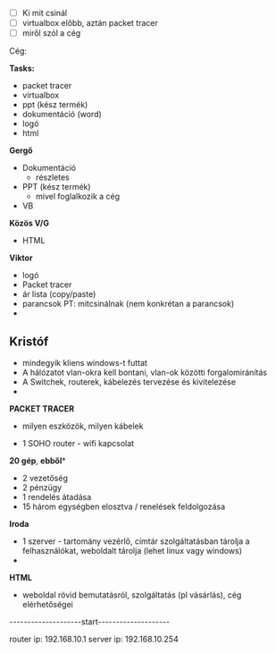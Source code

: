 - [ ] Ki mit csinál
- [ ] virtualbox előbb, aztán packet tracer
- [ ] miről szól a cég

Cég:



**Tasks:**
- packet tracer
- virtualbox
- ppt (kész termék)
- dokumentáció (word)
- logó
- html



**Gergő**
- Dokumentáció
	- részletes
- PPT (kész termék)
	- mivel foglalkozik a cég
- VB


**Közös V/G**
- HTML


**Viktor**
- logó
- Packet tracer
- ár lista (copy/paste)
- parancsok PT: mitcsinálnak (nem konkrétan a parancsok)
- 


**Kristóf**
- 





- mindegyik kliens windows-t futtat
- A hálózatot vlan-okra kell bontani, vlan-ok közötti forgalomiránítás
- A Switchek, routerek, kábelezés tervezése és kivitelezése
- 


**PACKET TRACER**

- milyen eszközök, milyen kábelek


- 1 SOHO router - wifi kapcsolat

**20 gép**, **ebből***
- 2 vezetőség
- 2 pénzügy
- 1 rendelés átadása
- 15 három egységben elosztva / renelések feldolgozása



**Iroda**
- 1 szerver - tartomány vezérlő, címtár szolgáltatásban tárolja a felhasználókat, weboldalt tárolja (lehet linux vagy windows)
- 



**HTML**

- weboldal rövid bemutatásról, szolgáltatás (pl vásárlás), cég elérhetőségei








--------------------start--------------------



router ip: 192.168.10.1
server ip: 192.168.10.254
